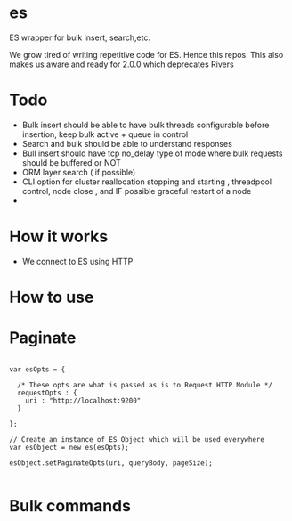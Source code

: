 # es
ES wrapper for bulk insert, search,etc.

We grow tired of writing repetitive code for ES. Hence this repos.
This also makes us aware and ready for 2.0.0 which deprecates Rivers

# Todo
 - Bulk insert should be able to have bulk threads configurable before insertion, keep bulk active + queue in control 
 - Search and bulk should be able to understand responses
 - Bull insert should have tcp no_delay type of mode where bulk requests should be buffered or NOT
 - ORM layer search  ( if possible)
 - CLI option for cluster reallocation stopping and starting , threadpool control, node close , and IF possible graceful restart of a node
 - 


# How it works
- We connect to ES using HTTP

# How to use

# Paginate
```

var esOpts = {
  
  /* These opts are what is passed as is to Request HTTP Module */
  requestOpts : {
    uri : "http://localhost:9200"
  }

};

// Create an instance of ES Object which will be used everywhere
var esObject = new es(esOpts);

esObject.setPaginateOpts(uri, queryBody, pageSize);


```

# Bulk commands
